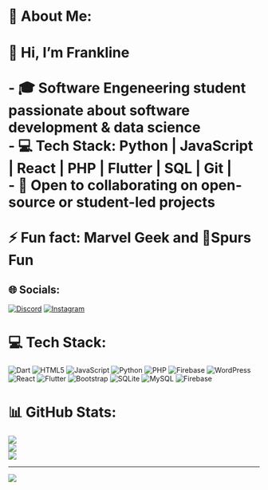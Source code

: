# 💫 About Me:
# 👋 Hi, I’m Frankline  <br><br>- 🎓 Software Engeneering student passionate about **software development & data science**  <br>- 💻 Tech Stack: Python | JavaScript | React | PHP | Flutter | SQL | Git |      <br>- 🤝 Open to collaborating on open-source or student-led projects   <br><br>⚡ Fun fact: Marvel Geek and 🐓Spurs Fun 


## 🌐 Socials:
[![Discord](https://img.shields.io/badge/Discord-%237289DA.svg?logo=discord&logoColor=white)](https://discord.gg/Tishtito) [![Instagram](https://img.shields.io/badge/Instagram-%23E4405F.svg?logo=Instagram&logoColor=white)](https://instagram.com/Tishtito) 

# 💻 Tech Stack:
![Dart](https://img.shields.io/badge/dart-%230175C2.svg?style=for-the-badge&logo=dart&logoColor=white) ![HTML5](https://img.shields.io/badge/html5-%23E34F26.svg?style=for-the-badge&logo=html5&logoColor=white) ![JavaScript](https://img.shields.io/badge/javascript-%23323330.svg?style=for-the-badge&logo=javascript&logoColor=%23F7DF1E) ![Python](https://img.shields.io/badge/python-3670A0?style=for-the-badge&logo=python&logoColor=ffdd54) ![PHP](https://img.shields.io/badge/php-%23777BB4.svg?style=for-the-badge&logo=php&logoColor=white) ![Firebase](https://img.shields.io/badge/firebase-%23039BE5.svg?style=for-the-badge&logo=firebase) ![WordPress](https://img.shields.io/badge/WordPress-%23117AC9.svg?style=for-the-badge&logo=WordPress&logoColor=white) ![React](https://img.shields.io/badge/react-%2320232a.svg?style=for-the-badge&logo=react&logoColor=%2361DAFB) ![Flutter](https://img.shields.io/badge/Flutter-%2302569B.svg?style=for-the-badge&logo=Flutter&logoColor=white) ![Bootstrap](https://img.shields.io/badge/bootstrap-%238511FA.svg?style=for-the-badge&logo=bootstrap&logoColor=white) ![SQLite](https://img.shields.io/badge/sqlite-%2307405e.svg?style=for-the-badge&logo=sqlite&logoColor=white) ![MySQL](https://img.shields.io/badge/mysql-4479A1.svg?style=for-the-badge&logo=mysql&logoColor=white) ![Firebase](https://img.shields.io/badge/firebase-a08021?style=for-the-badge&logo=firebase&logoColor=ffcd34)
# 📊 GitHub Stats:
![](https://github-readme-stats.vercel.app/api?username=Tishtito&theme=gotham&hide_border=true&include_all_commits=false&count_private=false)<br/>
![](https://nirzak-streak-stats.vercel.app/?user=Tishtito&theme=gotham&hide_border=true)<br/>
![](https://github-readme-stats.vercel.app/api/top-langs/?username=Tishtito&theme=gotham&hide_border=true&include_all_commits=false&count_private=false&layout=compact)

---
[![](https://visitcount.itsvg.in/api?id=Tishtito&icon=0&color=0)](https://visitcount.itsvg.in)

<!-- Proudly created with GPRM ( https://gprm.itsvg.in ) -->
